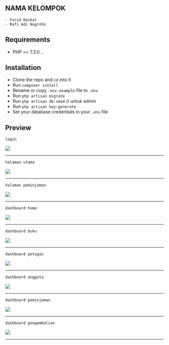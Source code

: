 ## NAMA KELOMPOK

    - Farid Haikal
    - Rafi Adi Nugroho

## Requirements

-   PHP >= 7.3.0 ..

## Installation

-   Clone the repo and `cd` into it
-   Run `composer install`
-   Rename or copy `.env.example` file to `.env`
-   Run `php artisan migrate`
-   Run `php artisan db:seed` // untuk admin
-   Run `php artisan key:generate`
-   Set your database credentials in your `.env` file

## Preview

`login`

<img src="https://iili.io/jueAUQ.png"/>

---

`halaman utama`

<img src="https://iili.io/jueu0x.png">

---

`halaman peminjaman`

<img src="https://iili.io/jueTfj.png">

---

`dashboard home`

<img src="https://iili.io/juezib.png">

---

`dashboard buku`

<img src="https://iili.io/jueCb9.png">

---

`dashboard petugas`

<img src="https://iili.io/juexWu.png">

---

`dashboard anggota`

<img src="https://iili.io/jueoxe.png">

---

`dashboard peminjaman`

<img src="https://iili.io/jueBO7.png">

---

`dashboard pengembalian`

<img src="https://iili.io/jueqRS.png">

---
